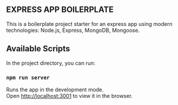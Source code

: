 ## EXPRESS APP BOILERPLATE

This is a boilerplate project starter for an express app using modern technologies: Node.js, Express, MongoDB, Mongoose.

## Available Scripts

In the project directory, you can run:

### `npm run server`

Runs the app in the development mode.<br />
Open [http://localhost:3001](http://localhost:3001) to view it in the browser.
